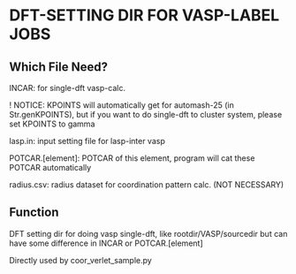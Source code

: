 # DFT-SETTING DIR FOR VASP-LABEL JOBS

## Which File Need?

INCAR: for single-dft vasp-calc. 

! NOTICE: KPOINTS will automatically get for automash-25 (in Str.genKPOINTS), but if you want to do single-dft to cluster system, please set KPOINTS to gamma

lasp.in: input setting file for lasp-inter vasp

POTCAR.[element]: POTCAR of this element, program will cat these POTCAR automatically

radius.csv: radius dataset for coordination pattern calc. (NOT NECESSARY)

## Function

DFT setting dir for doing vasp single-dft, like rootdir/VASP/sourcedir but can have some difference in INCAR or POTCAR.[element]

Directly used by coor_verlet_sample.py